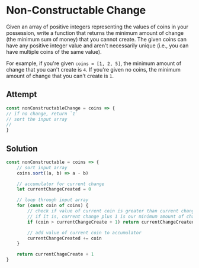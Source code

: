 # Non-Constructable Change
Given an array of positive integers representing the values of coins in your possession, write a function that returns the minimum amount of change (the minimum sum of money) that you cannot create. The given coins can have any positive integer value and aren't necessarily unique (i.e., you can have multiple coins of the same value).

For example, if you're given `coins = [1, 2, 5]`, the minimum amount of change that you can't create is `4`. If you're given no coins, the minimum amount of change that you can't create is `1`.

## Attempt
```js
const nonConstructableChange = coins => {
// if no change, return `1`
// sort the input array
// 
}
```

## Solution
```js
const nonConstructable = coins => {
    // sort input array
    coins.sort((a, b) => a - b)

    // accumulator for current change
    let currentChangeCreated = 0

    // loop through input array
    for (const coin of coins) {
        // check if value of current coin is greater than current change plus 1
        // if it is, current change plus 1 is our minimum amount of change we cannot make
        if (coin > currentChangeCreate + 1) return currentChangeCreated + 1

        // add value of current coin to accumulator
        currentChangeCreated += coin
    }

    return currentChageCreate + 1
}
```